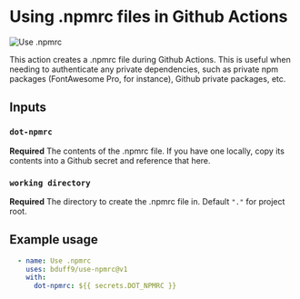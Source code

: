 # Using .npmrc files in Github Actions

![Use .npmrc](https://github.com/bduff9/use-npmrc/workflows/ci/badge.svg)

This action creates a .npmrc file during Github Actions.  This is useful when needing to authenticate any private dependencies, such as private npm packages (FontAwesome Pro, for instance), Github private packages, etc.

## Inputs

### `dot-npmrc`

**Required** The contents of the .npmrc file.  If you have one locally, copy its contents into a Github secret and reference that here.

### `working directory`

**Required** The directory to create the .npmrc file in. Default `"."` for project root.

## Example usage

```Yaml
  - name: Use .npmrc
    uses: bduff9/use-npmrc@v1
    with:
      dot-npmrc: ${{ secrets.DOT_NPMRC }}
```
